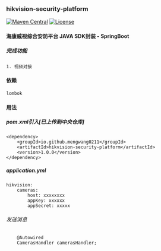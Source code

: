### hikvision-security-platform

[![Maven Central](https://maven-badges.herokuapp.com/maven-central/io.github.mengwang0211/hikvision-security-platform/badge.svg)](https://maven-badges.herokuapp.com/maven-central/io.github.mengwang0211/hikvision-security-platform/)
[![License](https://img.shields.io/badge/license-Apache%202-4EB1BA.svg)](https://www.apache.org/licenses/LICENSE-2.0.html)

#### 海康威视综合安防平台 JAVA SDK封装 - SpringBoot

##### 完成功能

    1. 视频对接

#### 依赖

    lombok

#### 用法

##### pom.xml引入[已上传到中央仓库]

    <dependency>
        <groupId>io.github.mengwang0211</groupId>
        <artifactId>hikvision-security-platform</artifactId>
        <version>1.0.0</version>
    </dependency>    
    
    
##### application.yml
    hikvision:
        cameras:
            host: xxxxxxxx
            appKey: xxxxxx
            appSecret: xxxxx
                
                
###### 发送消息

        @Autowired
        CamerasHandler camerasHandler;
        
     
                

        